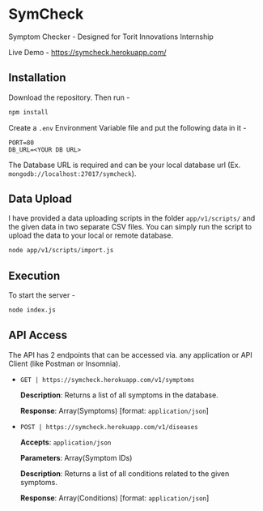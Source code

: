 # SymCheck
Symptom Checker - Designed for Torit Innovations Internship

Live Demo - https://symcheck.herokuapp.com/

## Installation
Download the repository. Then run -
```bash
npm install
```
Create a `.env` Environment Variable file and put the following data in it -
```env
PORT=80
DB_URL=<YOUR DB URL>
```
The Database URL is required and can be your local database url (Ex. `mongodb://localhost:27017/symcheck`).

## Data Upload
I have provided a data uploading scripts in the folder `app/v1/scripts/` and the given data in two separate CSV files. You can simply run the script to upload the data to your local or remote database.
```bash
node app/v1/scripts/import.js
```

## Execution
To start the server -
```bash
node index.js
```

## API Access
The API has 2 endpoints that can be accessed via. any application or API Client (like Postman or Insomnia).

- `GET | https://symcheck.herokuapp.com/v1/symptoms`
  
  **Description**: Returns a list of all symptoms in the database.
  
  **Response**: Array(Symptoms) \[format: `application/json`]

- `POST | https://symcheck.herokuapp.com/v1/diseases`
  
  **Accepts**: `application/json`
  
  **Parameters**: Array(Symptom IDs)
  
  **Description**: Returns a list of all conditions related to the given symptoms.
  
  **Response**: Array(Conditions) \[format: `application/json`]
